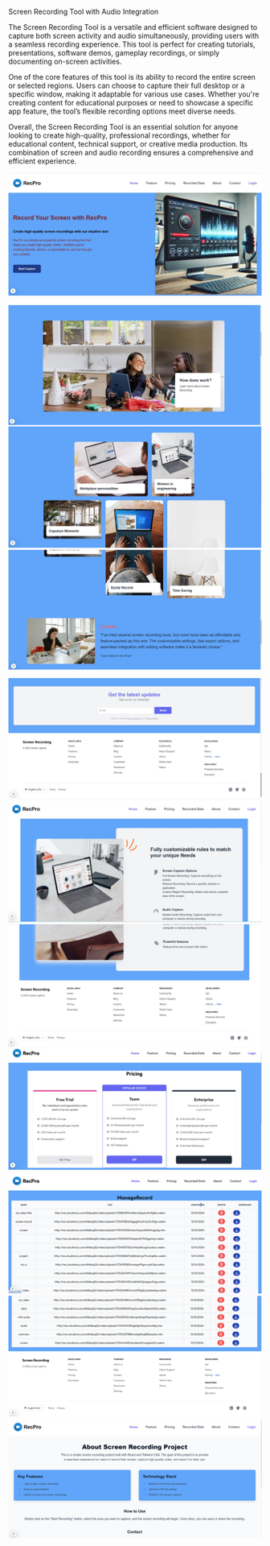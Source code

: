 Screen Recording Tool with Audio Integration

The Screen Recording Tool is a versatile and efficient software designed to capture both screen activity and audio simultaneously, providing users with a seamless recording experience. This tool is perfect for creating tutorials, presentations, software demos, gameplay recordings, or simply documenting on-screen activities.

One of the core features of this tool is its ability to record the entire screen or selected regions. Users can choose to capture their full desktop or a specific window, making it adaptable for various use cases. Whether you're creating content for educational purposes or need to showcase a specific app feature, the tool’s flexible recording options meet diverse needs.


Overall, the Screen Recording Tool is an essential solution for anyone looking to create high-quality, professional recordings, whether for educational content, technical support, or creative media production. Its combination of screen and audio recording ensures a comprehensive and efficient experience.

![image alt](https://github.com/ankita8188/Screen-Recording-Tool/blob/a5f22adea53fcdf46ffedc928f52cf92227fa3ce/010eaeaf-387f-4e5e-a504-917f40ec4546.jpg)

![image alt](https://github.com/ankita8188/Screen-Recording-Tool/blob/d9a8675a811035e2cc18ebd1162be80e6850a8d0/f14cb6e9-bec7-477b-8f33-7df0a319a5ca.jpg)
![image alt](https://github.com/ankita8188/Screen-Recording-Tool/blob/81cb125cd3489c3d55c91f4d4e86d15ae99c479f/7efebd52-0fc2-4f7f-8c35-f1456e8007d3.jpg)
![image alt](https://github.com/ankita8188/Screen-Recording-Tool/blob/2ddb7661f9500e0b020418e39601aaedc5ef7481/7a69c5c0-92a8-4f44-9405-082d18e269c5.jpg)

![image alt](https://github.com/ankita8188/Screen-Recording-Tool/blob/3cf6358d810d75972a0191849d1b17113d687e4e/95930ecb-a8f9-44d0-a5f1-f1f4f232d29a.jpg)
![image alt](https://github.com/ankita8188/Screen-Recording-Tool/blob/8b37086d6ab9b605e74f559fb9bf9ea786ced27b/f466782a-8171-4782-b537-1b52ad2f2393.jpg)
![image alt](https://github.com/ankita8188/Screen-Recording-Tool/blob/60c9e765a14e0a5f843faaabef22f6a55e0dc90b/b65d8bec-d817-4106-b052-61bedcd108c6.jpg)
![image alt](https://github.com/ankita8188/Screen-Recording-Tool/blob/989fb2926d9fb99c1b396cce25505839d0420cae/138495bd-659e-40f2-8c1d-0b4a35b64263.jpg)
![image alt](https://github.com/ankita8188/Screen-Recording-Tool/blob/6b307a8623363bc1edf9bfc017f14fc6298f3dca/Screenshot%202025-02-08%20173732.png)
![image alt](https://github.com/ankita8188/Screen-Recording-Tool/blob/539bf96b67ca035cabb86dd6f0f2b96ab87641b0/Screenshot%202025-02-08%20173754.png)
![image alt](https://github.com/ankita8188/Screen-Recording-Tool/blob/77f026e626cb9e4635af4a2ea93bc663d3f00acc/Screenshot%202025-02-08%20162638.png)
